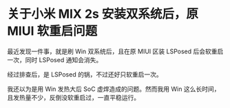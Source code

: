 # 关于小米 MIX 2s 安装双系统后，原 MIUI 软重启问题

最近发现一件事，就是刷 Win 双系统后，且在原 MIUI 区装 LSPosed 后会软重启一次，同时 LSPosed 通知会消失。

经过排查后，是 LSPosed 的锅，不过还好只软重启一次。

我还以为是用 Win 发热大后 SoC 虚焊造成的问题。然而我用 Win 这么长时间，且发热量不少，反倒没软重启过，一直平稳运行。
